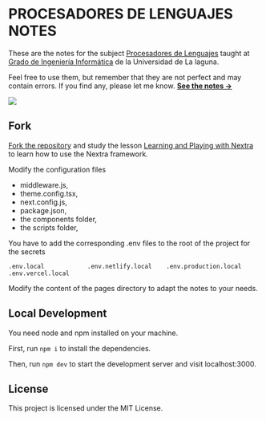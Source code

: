 # PROCESADORES DE LENGUAJES NOTES

These are the notes for the subject [Procesadores de Lenguajes](https://www.ull.es/apps/guias/guias/view_guide/36785/) taught at [Grado de Ingeniería Informática](https://www.ull.es/apps/guias/guias/view_degree/Grado%20en%20Ingenier%C3%ADa%20Inform%C3%A1tica/) 
de la Universidad de La laguna.

Feel free to use them, but remember that they are not perfect and may contain errors. If you find any, please let me know.
[**See the notes →**](https://ull-pl.vercel.app/)

[![](/images/pl-home-page.pngg)](https://ull-pl.vercel.app/)

## Fork

[Fork the repository](https://github.com/crguezl/pl-nextra/fork) and study the lesson [Learning and Playing with Nextra](https://ull-pl.vercel.app/nextra-playground) to learn how to use the Nextra framework.

Modify the configuration files 

- middleware.js, 
- theme.config.tsx, 
- next.config.js, 
- package.json, 
- the components folder, 
- the scripts folder,

You have to add the corresponding .env files to the root of the project for the secrets

```
.env.local            .env.netlify.local    .env.production.local .env.vercel.local
```

Modify the content of the pages directory to adapt the notes to your needs.

## Local Development

You need node and npm installed on your machine.

First, run `npm i` to install the dependencies.

Then, run `npm dev` to start the development server and visit localhost:3000.

## License

This project is licensed under the MIT License.

